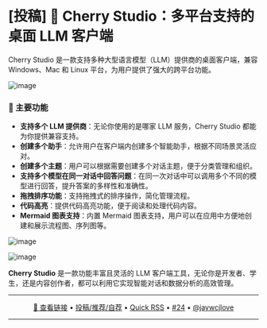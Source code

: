 [投稿] 🍒 Cherry Studio：多平台支持的桌面 LLM 客户端
===

Cherry Studio 是一款支持多种大型语言模型（LLM）提供商的桌面客户端，兼容 Windows、Mac 和 Linux 平台，为用户提供了强大的跨平台功能。

![image](https://github.com/user-attachments/assets/bc84c009-8202-454d-8d98-24428146928e)

### 🌟 主要功能

- **支持多个 LLM 提供商**：无论你使用的是哪家 LLM 服务，Cherry Studio 都能为你提供兼容支持。
- **创建多个助手**：允许用户在客户端内创建多个智能助手，根据不同场景灵活应对。
- **创建多个主题**：用户可以根据需要创建多个对话主题，便于分类管理和组织。
- **支持多个模型在同一对话中回答问题**：在同一次对话中可以调用多个不同的模型进行回答，提升答案的多样性和准确性。
- **拖拽排序功能**：支持拖拽式的排序操作，简化管理流程。
- **代码高亮**：提供代码高亮功能，便于阅读和处理代码内容。
- **Mermaid 图表支持**：内置 Mermaid 图表支持，用户可以在应用中方便地创建和展示流程图、序列图等。

![image](https://github.com/user-attachments/assets/01e60ce0-015d-4e89-b748-c16b9b611096)

![image](https://github.com/user-attachments/assets/a103911f-8ddb-4264-b5b9-903fff7865b1)

**Cherry Studio** 是一款功能丰富且灵活的 LLM 客户端工具，无论你是开发者、学生，还是内容创作者，都可以利用它实现智能对话和数据分析的高效管理。

---

<p align="center">
<a href="https://github.com/kangfenmao/cherry-studio" target="_blank">🔗 查看链接</a> • 
<a href="https://github.com/jaywcjlove/quick-rss/issues/new/choose" target="_blank">投稿/推荐/自荐</a> • 
<a href="https://wangchujiang.com/quick-rss/feeds/index.html" target="_blank">Quick RSS</a> • 
<a href="https://github.com/jaywcjlove/quick-rss/issues/24" target="_blank">#24</a> • 
<a href="https://github.com/jaywcjlove" target="_blank">@jaywcjlove</a>
</p>

---
    